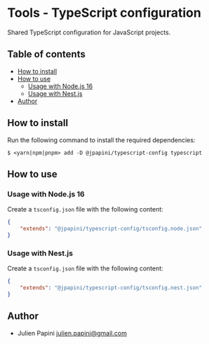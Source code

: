 # Tools - TypeScript configuration <!-- omit in toc -->

Shared TypeScript configuration for JavaScript projects.

## Table of contents <!-- omit in toc -->

-   [How to install](#how-to-install)
-   [How to use](#how-to-use)
    -   [Usage with Node.js 16](#usage-with-nodejs-16)
    -   [Usage with Nest.js](#usage-with-nestjs)
-   [Author](#author)

## How to install

Run the following command to install the required dependencies:

```shell
$ <yarn|npm|pnpm> add -D @jpapini/typescript-config typescript
```

## How to use

### Usage with Node.js 16

Create a `tsconfig.json` file with the following content:

```json
{
    "extends": "@jpapini/typescript-config/tsconfig.node.json"
}
```

### Usage with Nest.js

Create a `tsconfig.json` file with the following content:

```json
{
    "extends": "@jpapini/typescript-config/tsconfig.nest.json"
}
```

## Author

-   Julien Papini <julien.papini@gmail.com>
